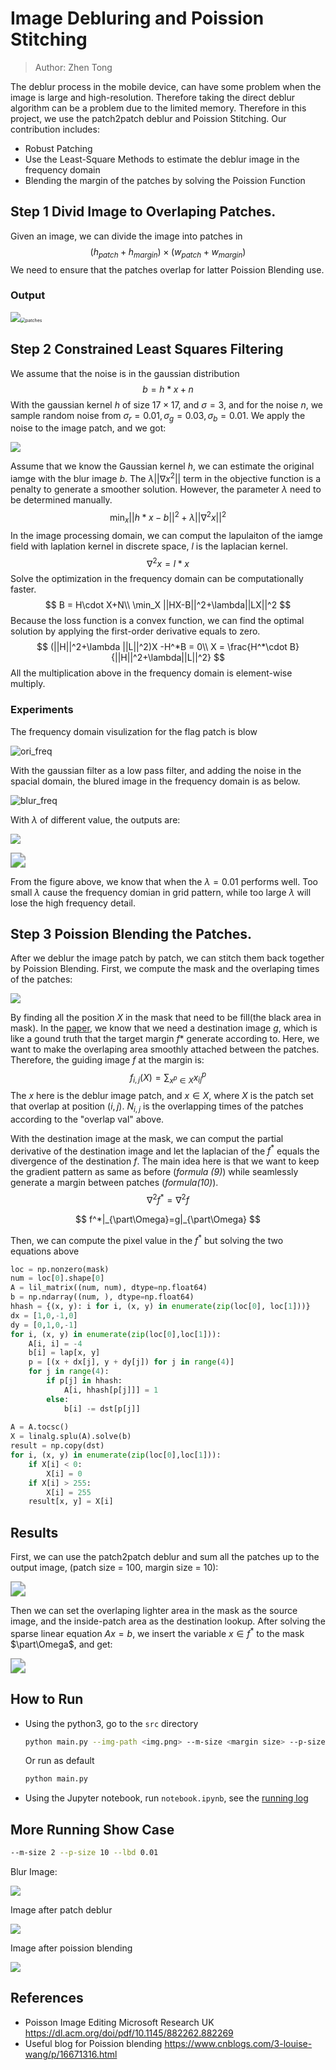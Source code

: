 # Image Debluring and Poission Stitching

> Author: Zhen Tong

The deblur process in the mobile device, can have some problem when the image is large and high-resolution. Therefore taking the direct deblur algorithm can be a problem due to the limited memory. Therefore in this project, we use the patch2patch deblur and Poission Stitching. Our contribution includes:

- Robust Patching 
- Use the Least-Square Methods to estimate the deblur image in the frequency domain
- Blending the margin of the patches by solving the Poission Function

## Step 1 Divid Image to Overlaping Patches.

Given an image, we can divide the image into patches in 
$$
(h_{patch}+h_{margin})\times (w_{patch}+w_{margin})
$$
We need to ensure that the patches overlap for latter Poission Blending use.

### Output

![](./imgs/ori.png)<img src="./imgs/patches.png" alt="patches" style="zoom:50%;" />

## Step 2 Constrained Least Squares Filtering

We assume that the noise is in the gaussian distribution
$$
b = h*x+n
$$
With the gaussian kernel $h$ of size $17\times 17$, and $\sigma = 3$, and for the noise $n$, we sample random noise from $\sigma_r =0.01, \sigma_g=0.03, \sigma_b=0.01$. We apply the noise to the image patch, and we got:

![](./imgs/flag.png)

Assume that we know the Gaussian kernel $h$, we can estimate the original iamge with the blur image $b$. The $\lambda ||\nabla x^2||$ term in the objective function is a penalty to generate a smoother solution. However, the parameter $\lambda$ need to be determined manually. 
$$
\min_{x}||h*x-b||^2+\lambda||\nabla^2 x||^2
$$
In the image processing domain, we can comput the lapulaiton of the iamge field with laplation kernel in discrete space, $l$ is the laplacian kernel.
$$
\nabla^2x = l*x
$$
Solve the optimization in the frequency domain can be computationally faster.
$$
B = H\cdot X+N\\
\min_X ||HX-B||^2+\lambda||LX||^2
$$
Because the loss function is a convex function, we can find the optimal solution by applying the first-order derivative equals to zero.
$$
(||H||^2+\lambda ||L||^2)X -H^*B = 0\\
X = \frac{H^*\cdot B}{||H||^2+\lambda||L||^2}
$$
All the multiplication above in the frequency domain is element-wise multiply.

### Experiments

The frequency domain visulization for the flag patch is blow 

![ori_freq](./imgs/ori_freq.png)

With the gaussian filter as a low pass filter, and adding the noise in the spacial domain, the blured image in the frequency domain is as below.

![blur_freq](./imgs/blur_freq.png)

With $\lambda$ of different value, the outputs are:

![](./imgs/lbd_spc.png)

<img src="./imgs/lbd_freq.png" style="zoom:150%;" />

From the figure above, we know that when the $\lambda=0.01$ performs well. Too small $\lambda$ cause the frequency domian in grid pattern, while too large $\lambda$​ will lose the high frequency detail.



## Step 3 Poission Blending the Patches.

After we deblur the image patch by patch, we can stitch them back together by Poission Blending. First, we compute the mask and the overlaping times of the patches:

![](./imgs/mask.png)

By finding all the position $X$ in the mask that need to be fill(the black area in mask). In the [paper](https://dl.acm.org/doi/pdf/10.1145/882262.882269), we know that we need a destination image $g$, which is like a gound truth that the target margin $f*$ generate according to. Here, we want to make the overlaping area smoothly attached between the patches. Therefore, the guiding image $f$ at the margin is:
$$
f_{i, j}(X) = \sum _{x^p\in X}x_{ij}^p
$$
The $x$ here is the deblur image patch, and $x\in X$, where $X$ is the patch set that overlap at position $(i, j)$. $N_{i, j}$ is the overlapping times of the patches according to the "overlap val" above.

With the destination image at the mask, we can comput the partial derivative of the destination image and let the laplacian of the $f^*$ equals the divergence of the destination $f$​. The main idea here is that we want to keep the gradient pattern as same as before (*formula (9)*) while seamlessly generate a margin between patches (*formula(10)*).
$$
\nabla^2f^* = \nabla^2 f
$$

$$
f^*|_{\part\Omega}=g|_{\part\Omega}
$$

Then, we can compute the pixel value in the $f^*$ but solving the two equations above

```python
loc = np.nonzero(mask)
num = loc[0].shape[0] 
A = lil_matrix((num, num), dtype=np.float64)
b = np.ndarray((num, ), dtype=np.float64) 
hhash = {(x, y): i for i, (x, y) in enumerate(zip(loc[0], loc[1]))}
dx = [1,0,-1,0]
dy = [0,1,0,-1]
for i, (x, y) in enumerate(zip(loc[0],loc[1])):
    A[i, i] = -4
    b[i] = lap[x, y]
    p = [(x + dx[j], y + dy[j]) for j in range(4)] 
    for j in range(4):
        if p[j] in hhash: 
            A[i, hhash[p[j]]] = 1
        else:
            b[i] -= dst[p[j]]
            
A = A.tocsc()
X = linalg.splu(A).solve(b)
result = np.copy(dst)
for i, (x, y) in enumerate(zip(loc[0],loc[1])):
    if X[i] < 0:
        X[i] = 0
    if X[i] > 255:
        X[i] = 255
    result[x, y] = X[i]
```

## Results

First, we can use the patch2patch deblur and sum all the patches up to the output image, (patch size = 100, margin size = 10):

<img src="./imgs/deblur.png" style="zoom:150%;" />

Then we can set the overlaping lighter area in the mask as the source image, and the inside-patch area as the destination lookup. After solving the sparse linear equation $Ax = b$, we insert the variable $x\in f^*$ to the mask $\part\Omega$​, and get:

<img src="./imgs/poission.png" style="zoom:150%;" />

## How to Run

- Using the python3, go to the `src` directory

  ```bash
  python main.py --img-path <img.png> --m-size <margin size> --p-size <patch size> --lbd <The lambda for the laplacian panalty> --
  ```

  Or run as default

  ```bash
  python main.py
  ```

- Using the Jupyter notebook, run `notebook.ipynb`, see the [running log](log.pdf)

## More Running Show Case

```bash
--m-size 2 --p-size 10 --lbd 0.01
```

Blur Image:

![](./imgs/gzs_blur.png)

Image after patch deblur

![](./imgs/gzs_deblur_no_poission.png)

Image after poission blending

![](./imgs/gzs_deblur_poission.png)

## References

- Poisson Image Editing Microsoft Research UK https://dl.acm.org/doi/pdf/10.1145/882262.882269
- Useful blog for Poission blending https://www.cnblogs.com/3-louise-wang/p/16671316.html

